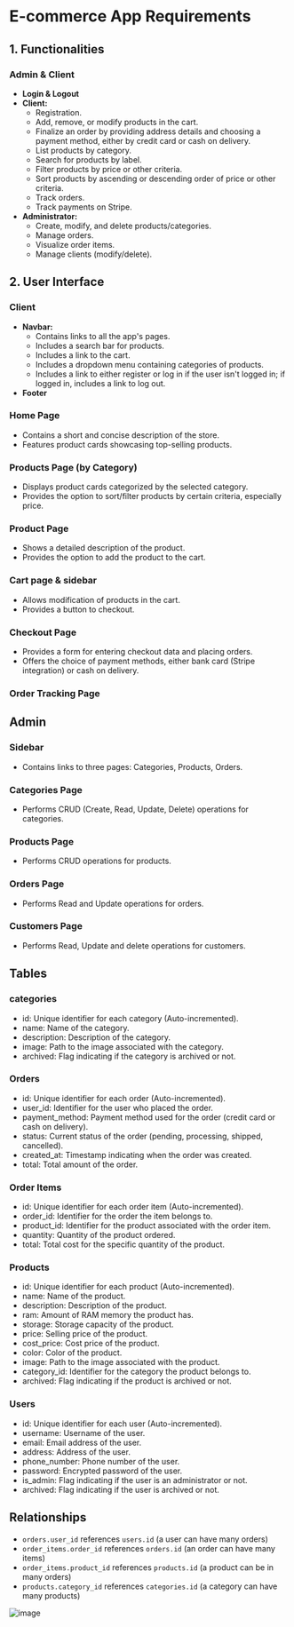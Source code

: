 # E-commerce App Requirements
## 1. Functionalities

### Admin & Client

- **Login & Logout**
- **Client:**
  - Registration.
  - Add, remove, or modify products in the cart.
  - Finalize an order by providing address details and choosing a payment method, either by credit card or cash on delivery.
  - List products by category.
  - Search for products by label.
  - Filter products by price or other criteria.
  - Sort products by ascending or descending order of price or other criteria.
  - Track orders.
  - Track payments on Stripe.
- **Administrator:**
  - Create, modify, and delete products/categories.
  - Manage orders.
  - Visualize order items.
  - Manage clients (modify/delete).

## 2. User Interface

### Client

- **Navbar:**
  - Contains links to all the app's pages.
  - Includes a search bar for products.
  - Includes a link to the cart.
  - Includes a dropdown menu containing categories of products.
  - Includes a link to either register or log in if the user isn't logged in; if logged in, includes a link to log out.
- **Footer**

### Home Page

- Contains a short and concise description of the store.
- Features product cards showcasing top-selling products.

### Products Page (by Category)

- Displays product cards categorized by the selected category.
- Provides the option to sort/filter products by certain criteria, especially price.

### Product Page

- Shows a detailed description of the product.
- Provides the option to add the product to the cart.

### Cart page & sidebar

- Allows modification of products in the cart.
- Provides a button to checkout.

### Checkout Page

- Provides a form for entering checkout data and placing orders.
- Offers the choice of payment methods, either bank card (Stripe integration) or cash on delivery.

### Order Tracking Page

## Admin

### Sidebar

- Contains links to three pages: Categories, Products, Orders.

### Categories Page

- Performs CRUD (Create, Read, Update, Delete) operations for categories.

### Products Page

- Performs CRUD operations for products.

### Orders Page

- Performs Read and Update operations for orders.

### Customers Page

- Performs Read, Update and delete operations for customers.

## Tables

### categories

- id: Unique identifier for each category (Auto-incremented).
- name: Name of the category.
- description: Description of the category.
- image: Path to the image associated with the category.
- archived: Flag indicating if the category is archived or not.

### Orders

- id: Unique identifier for each order (Auto-incremented).
- user_id: Identifier for the user who placed the order.
- payment_method: Payment method used for the order (credit card or cash on delivery).
- status: Current status of the order (pending, processing, shipped, cancelled).
- created_at: Timestamp indicating when the order was created.
- total: Total amount of the order.

### Order Items

- id: Unique identifier for each order item (Auto-incremented).
- order_id: Identifier for the order the item belongs to.
- product_id: Identifier for the product associated with the order item.
- quantity: Quantity of the product ordered.
- total: Total cost for the specific quantity of the product.

### Products

- id: Unique identifier for each product (Auto-incremented).
- name: Name of the product.
- description: Description of the product.
- ram: Amount of RAM memory the product has.
- storage: Storage capacity of the product.
- price: Selling price of the product.
- cost_price: Cost price of the product.
- color: Color of the product.
- image: Path to the image associated with the product.
- category_id: Identifier for the category the product belongs to.
- archived: Flag indicating if the product is archived or not.

### Users

- id: Unique identifier for each user (Auto-incremented).
- username: Username of the user.
- email: Email address of the user.
- address: Address of the user.
- phone_number: Phone number of the user.
- password: Encrypted password of the user.
- is_admin: Flag indicating if the user is an administrator or not.
- archived: Flag indicating if the user is archived or not.

## Relationships

- `orders.user_id` references `users.id` (a user can have many orders)
- `order_items.order_id` references `orders.id` (an order can have many items)
- `order_items.product_id` references `products.id` (a product can be in many orders)
- `products.category_id` references `categories.id` (a category can have many products)

![image](https://github.com/AliBnh/e-commerce/assets/107149305/da3cd12e-752b-4300-a422-e16bf2f5ff69)
